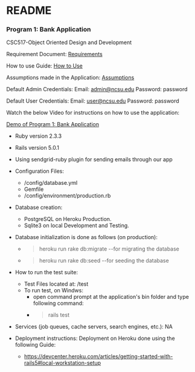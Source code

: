 # README

### Program 1: Bank Application

CSC517-Object Oriented Design and Development

Requirement Document: [Requirements](https://github.ncsu.edu/kebrey/CSC517-BankApp/wiki/Requirements)

How to use Guide: [How to Use](https://github.ncsu.edu/kebrey/CSC517-BankApp/wiki/How-to-Use-our-Application)

Assumptions made in the Application: [Assumptions](https://github.ncsu.edu/kebrey/CSC517-BankApp/wiki/Assumptions)

Default Admin Credentials:
Email: admin@ncsu.edu
Password: password

Default User Credentials:
Email: user@ncsu.edu
Password: password

Watch the below Video for instructions on how to use the application:

[Demo of Program 1: Bank Application](https://youtu.be/R8wiwcZe0dQ "Demo of Program 1: Bank Application")


* Ruby version 2.3.3
* Rails version 5.0.1
* Using sendgrid-ruby plugin for sending emails through our app

* Configuration Files:
  *   /config/database.yml
  *   Gemfile
  *   /config/environment/production.rb

* Database creation: 
  *   PostgreSQL on Heroku Production.
  *   Sqlite3 on local Development and Testing.

* Database initialization is done as follows (on production):
  *   > heroku run rake db:migrate --for migrating the database
  *   > heroku run rake db:seed --for seeding the database

* How to run the test suite:
  *   Test Files located at: /test
  *   To run test, on Windws:
      * open command prompt at the application's bin folder and type following command:
      *    > rails test

* Services (job queues, cache servers, search engines, etc.): NA

* Deployment instructions: Deployment on Heroku done using the following Guide:
  *   https://devcenter.heroku.com/articles/getting-started-with-rails5#local-workstation-setup
